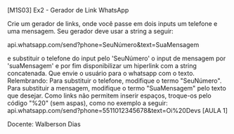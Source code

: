 [M1S03] Ex2 - Gerador de Link WhatsApp

Crie um gerador de links, onde você passe em dois inputs um telefone e uma mensagem. Seu gerador deve usar a string a seguir:

api.whatsapp.com/send?phone=SeuNúmero&text=SuaMensagem

e substituir o telefone do input pelo 'SeuNúmero' o input de mensagem por 'suaMensagem' e por fim disponibilizar um hiperlink com a string concatenada. Que envie o usuário para o whatsapp com o texto.
Relembrando: Para substituir o telefone, modifique o termo "SeuNúmero". Para substituir a mensagem, modifique o termo "SuaMensagem" pelo texto que desejar. Como links não permitem inserir espaços, troque-os pelo código "%20" (sem aspas), como no exemplo a seguir: api.whatsapp.com/send?phone=5511012345678&text=Oi%20Devs
[AULA 1]

Docente: Walberson Dias